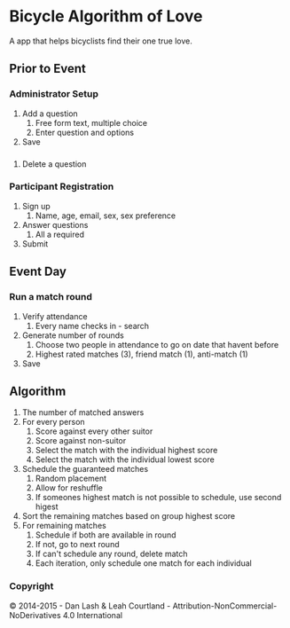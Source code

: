 

# Bicycle Algorithm of Love
A app that helps bicyclists find their one true love.


## Prior to Event

### Administrator Setup

1. Add a question
    1. Free form text, multiple choice
    1. Enter question and options
1. Save

###
1. Delete a question



### Participant Registration

1. Sign up
    1. Name, age, email, sex, sex preference
1. Answer questions
    1. All a required
1. Submit



## Event Day

### Run a match round

1. Verify attendance 
    1. Every name checks in - search
1. Generate number of rounds
    1. Choose two people in attendance to go on date that havent before
    1. Highest rated matches (3), friend match (1), anti-match (1)
1. Save




## Algorithm

1. The number of matched answers
1. For every person
    1. Score against every other suitor 
    1. Score against non-suitor
    1. Select the match with the individual highest score
    1. Select the match with the individual lowest score
1. Schedule the guaranteed matches 
    1. Random placement
    1. Allow for reshuffle
    1. If someones highest match is not possible to schedule, use second higest
1. Sort the remaining matches based on group highest score 
1. For remaining matches
    1. Schedule if both are available in round
    1. If not, go to next round
    1. If can't schedule any round, delete match
    1. Each iteration, only schedule one match for each individual


### Copyright
&copy; 2014-2015 - Dan Lash & Leah Courtland - Attribution-NonCommercial-NoDerivatives 4.0 International
